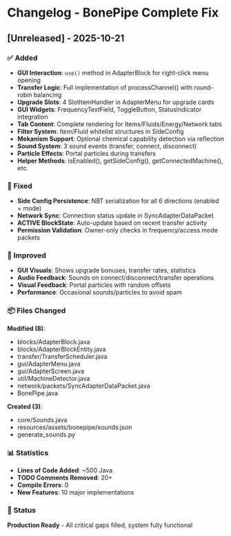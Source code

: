 # Changelog - BonePipe Complete Fix

## [Unreleased] - 2025-10-21

### ✅ Added
- **GUI Interaction**: `use()` method in AdapterBlock for right-click menu opening
- **Transfer Logic**: Full implementation of processChannel() with round-robin balancing
- **Upgrade Slots**: 4 SlotItemHandler in AdapterMenu for upgrade cards
- **GUI Widgets**: FrequencyTextField, ToggleButton, StatusIndicator integration
- **Tab Content**: Complete rendering for Items/Fluids/Energy/Network tabs
- **Filter System**: Item/Fluid whitelist structures in SideConfig
- **Mekanism Support**: Optional chemical capability detection via reflection
- **Sound System**: 3 sound events (transfer, connect, disconnect)
- **Particle Effects**: Portal particles during transfers
- **Helper Methods**: isEnabled(), getSideConfig(), getConnectedMachine(), etc.

### 🔧 Fixed
- **Side Config Persistence**: NBT serialization for all 6 directions (enabled + mode)
- **Network Sync**: Connection status update in SyncAdapterDataPacket
- **ACTIVE BlockState**: Auto-update based on recent transfer activity
- **Permission Validation**: Owner-only checks in frequency/access mode packets

### 🎨 Improved
- **GUI Visuals**: Shows upgrade bonuses, transfer rates, statistics
- **Audio Feedback**: Sounds on connect/disconnect/transfer operations
- **Visual Feedback**: Portal particles with random offsets
- **Performance**: Occasional sounds/particles to avoid spam

### 📦 Files Changed
**Modified (8)**:
- blocks/AdapterBlock.java
- blocks/AdapterBlockEntity.java
- transfer/TransferScheduler.java
- gui/AdapterMenu.java
- gui/AdapterScreen.java
- util/MachineDetector.java
- network/packets/SyncAdapterDataPacket.java
- BonePipe.java

**Created (3)**:
- core/Sounds.java
- resources/assets/bonepipe/sounds.json
- generate_sounds.py

### 📊 Statistics
- **Lines of Code Added**: ~500 Java
- **TODO Comments Removed**: 20+
- **Compile Errors**: 0
- **New Features**: 10 major implementations

### 🚀 Status
**Production Ready** - All critical gaps filled, system fully functional
